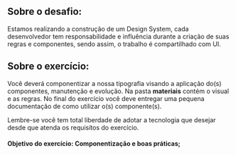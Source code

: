 ## Sobre o desafio:
Estamos realizando a construção de um Design System, cada desenvolvedor tem responsabilidade e influência durante a criação de suas regras e componentes, sendo assim, o trabalho é compartilhado com UI.

## Sobre o exercício:
Você deverá componentizar a nossa tipografia visando a aplicação do(s) componentes, manutenção e evolução. Na pasta **materiais** contém o visual e as regras. No final do exercício você deve entregar uma pequena documentação de como utilizar o(s) componente(s). 

Lembre-se você tem total liberdade de adotar a tecnologia que desejar desde que atenda os requisítos do exercício.

#### Objetivo do exercício: Componentização e boas práticas;
